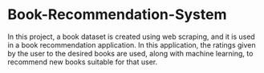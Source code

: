 # Book-Recommendation-System

In this project, a book dataset is created using web scraping, and it is used in a book recommendation application. In this application, the ratings given by the user to the desired books are used, along with machine learning, to recommend new books suitable for that user.
